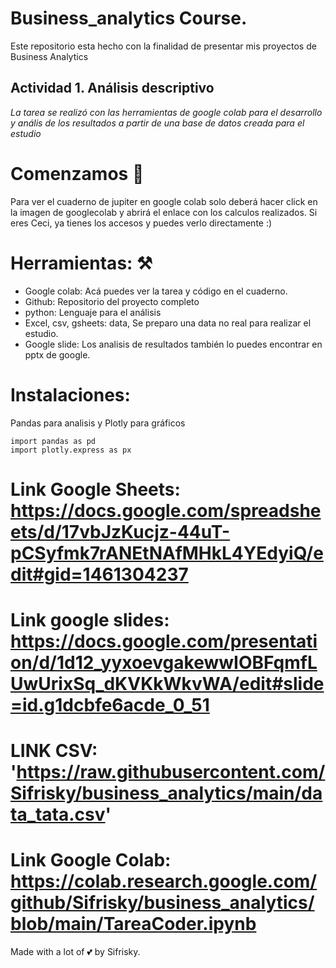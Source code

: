 # Business_analytics Course. 
Este repositorio esta hecho con la finalidad de presentar mis proyectos de Business Analytics

## Actividad 1. Análisis descriptivo

_La tarea se realizó con las herramientas de google colab para el desarrollo y anális de los resultados a partir de una base de datos creada para el estudio_


# Comenzamos 🚀

Para ver el cuaderno de jupiter en google colab solo deberá hacer click en la imagen de googlecolab y abrirá el enlace con los calculos realizados.
Si eres Ceci, ya tienes los accesos y puedes verlo directamente :)

# Herramientas: ⚒️

- Google colab:  Acá puedes ver la tarea y código en el cuaderno.
- Github: Repositorio del proyecto completo
- python: Lenguaje para el análisis
- Excel, csv, gsheets: data, Se preparo una data no real para realizar el estudio.
- Google slide: Los analisis de resultados también lo puedes encontrar en pptx de google.

# Instalaciones:

Pandas para analisis y Plotly para gráficos
```
import pandas as pd
import plotly.express as px
```

# Link Google Sheets: https://docs.google.com/spreadsheets/d/17vbJzKucjz-44uT-pCSyfmk7rANEtNAfMHkL4YEdyiQ/edit#gid=1461304237

# Link google slides: https://docs.google.com/presentation/d/1d12_yyxoevgakewwIOBFqmfLUwUrixSq_dKVKkWkvWA/edit#slide=id.g1dcbfe6acde_0_51

# LINK CSV: 'https://raw.githubusercontent.com/Sifrisky/business_analytics/main/data_tata.csv'

# Link Google Colab: https://colab.research.google.com/github/Sifrisky/business_analytics/blob/main/TareaCoder.ipynb


Made with a lot of 💕 by Sifrisky.
